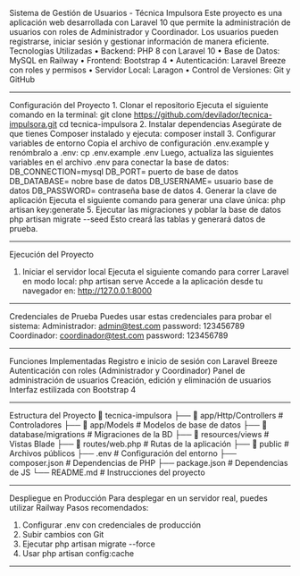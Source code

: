  Sistema de Gestión de Usuarios - Técnica Impulsora
Este proyecto es una aplicación web desarrollada con Laravel 10 que permite la administración de usuarios con roles de Administrador y Coordinador. Los usuarios pueden registrarse, iniciar sesión y gestionar información de manera eficiente.
 Tecnologías Utilizadas
•	Backend: PHP 8 con Laravel 10
•	Base de Datos: MySQL en Railway
•	Frontend: Bootstrap 4
•	Autenticación: Laravel Breeze con roles y permisos
•	Servidor Local: Laragon
•	Control de Versiones: Git y GitHub
________________________________________
 Configuración del Proyecto 1. Clonar el repositorio
Ejecuta el siguiente comando en la terminal:
    git clone https://github.com/devilador/tecnica-impulsora.git
    cd tecnica-impulsora
2. Instalar dependencias
Asegúrate de que tienes Composer instalado y ejecuta:
    composer install
3. Configurar variables de entorno
Copia el archivo de configuración .env.example y renómbralo a .env:
    cp .env.example .env
Luego, actualiza las siguientes variables en el archivo .env para conectar la base de datos:
DB_CONNECTION=mysql
DB_PORT= puerto de base de datos
DB_DATABASE= nobre base de datos
DB_USERNAME= usuario base de datos
DB_PASSWORD= contraseña base de datos
4. Generar la clave de aplicación
Ejecuta el siguiente comando para generar una clave única:
    php artisan key:generate
5. Ejecutar las migraciones y poblar la base de datos
    php artisan migrate --seed
Esto creará las tablas y generará datos de prueba.
________________________________________
Ejecución del Proyecto
 1. Iniciar el servidor local
Ejecuta el siguiente comando para correr Laravel en modo local:
    php artisan serve
Accede a la aplicación desde tu navegador en:
    http://127.0.0.1:8000
________________________________________
 Credenciales de Prueba
Puedes usar estas credenciales para probar el sistema:
 Administrador:
 admin@test.com
 password: 123456789
 Coordinador: 
 coordinador@test.com
 password: 123456789
________________________________________
 Funciones Implementadas
Registro e inicio de sesión con Laravel Breeze
Autenticación con roles (Administrador y Coordinador)
Panel de administración de usuarios
Creación, edición y eliminación de usuarios
Interfaz estilizada con Bootstrap 4
________________________________________
 Estructura del Proyecto
📂 tecnica-impulsora
 ├── 📂 app/Http/Controllers  # Controladores
 ├── 📂 app/Models            # Modelos de base de datos
 ├── 📂 database/migrations   # Migraciones de la BD
 ├── 📂 resources/views       # Vistas Blade
 ├── 📂 routes/web.php        # Rutas de la aplicación
 ├── 📂 public                # Archivos públicos
 ├── .env                     # Configuración del entorno
 ├── composer.json            # Dependencias de PHP
 ├── package.json             # Dependencias de JS
 └── README.md                # Instrucciones del proyecto
________________________________________


Despliegue en Producción
Para desplegar en un servidor real, puedes utilizar Railway Pasos recomendados:
1.	Configurar .env con credenciales de producción
2.	Subir cambios con Git
3.	Ejecutar php artisan migrate --force
4.	Usar php artisan config:cache
________________________________________
